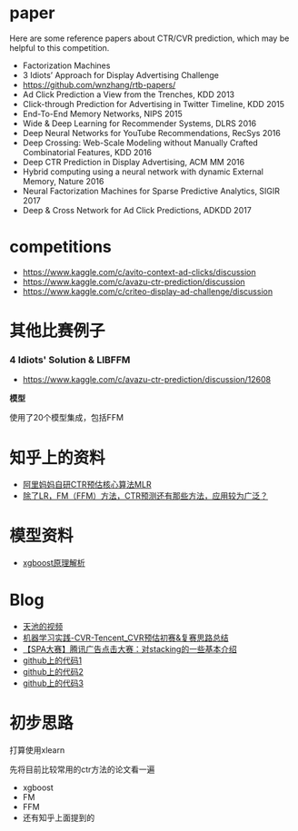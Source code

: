 # paper

Here are some reference papers about CTR/CVR prediction, which may be helpful to this competition.

- Factorization Machines
- 3 Idiots’ Approach for Display Advertising Challenge
- https://github.com/wnzhang/rtb-papers/
- Ad Click Prediction a View from the Trenches, KDD 2013
- Click-through Prediction for Advertising in Twitter Timeline, KDD 2015
- End-To-End Memory Networks, NIPS 2015
- Wide & Deep Learning for Recommender Systems, DLRS 2016
- Deep Neural Networks for YouTube Recommendations, RecSys 2016
- Deep Crossing: Web-Scale Modeling without Manually Crafted Combinatorial Features, KDD 2016
- Deep CTR Prediction in Display Advertising, ACM MM 2016
- Hybrid computing using a neural network with dynamic External Memory, Nature 2016
- Neural Factorization Machines for Sparse Predictive Analytics, SIGIR 2017
- Deep & Cross Network for Ad Click Predictions, ADKDD 2017

# competitions

- https://www.kaggle.com/c/avito-context-ad-clicks/discussion
- https://www.kaggle.com/c/avazu-ctr-prediction/discussion
- https://www.kaggle.com/c/criteo-display-ad-challenge/discussion


# 其他比赛例子

### 4 Idiots' Solution & LIBFFM

- https://www.kaggle.com/c/avazu-ctr-prediction/discussion/12608

**模型**

使用了20个模型集成，包括FFM

# 知乎上的资料

- [阿里妈妈自研CTR预估核心算法MLR](https://mp.weixin.qq.com/s?__biz=MzIzOTU0NTQ0MA==&mid=2247485097&idx=1&sn=6dbc197e67e8a2ba3ee78786b13d894d&chksm=e9293ba6de5eb2b05ebb7646ae643fd5748f28f2dde6f27342a8b01e1c25aafe21f8d6b5539f&mpshare=1&scene=1&srcid=0615A6kZOMNKU2AV8SlkYaBc#rd)
- [除了LR，FM（FFM）方法，CTR预测还有那些方法，应用较为广泛？](https://www.zhihu.com/question/56204961)


# 模型资料

- [xgboost原理解析](http://djjowfy.com/2017/08/01/XGBoost%E7%9A%84%E5%8E%9F%E7%90%86/)


# Blog

- [天池的视频](https://tianchi.aliyun.com/video.htm?spm=5176.100258.100258.3.1O7LLR)
- [机器学习实践-CVR-Tencent_CVR预估初赛&复赛思路总结](https://jiayi797.github.io/2017/06/07/%E6%9C%BA%E5%99%A8%E5%AD%A6%E4%B9%A0%E5%AE%9E%E8%B7%B5-CVR-Tencent_CVR%E9%A2%84%E4%BC%B0%E5%88%9D%E8%B5%9B&%E5%A4%8D%E8%B5%9B%E6%80%9D%E8%B7%AF%E6%80%BB%E7%BB%93/)
- [【SPA大赛】腾讯广告点击大赛：对stacking的一些基本介绍
](https://cloud.tencent.com/developer/article/1005304)
- [github上的代码1](https://github.com/amuier/IJCAI-18-Adver-prediction)
- [github上的代码2](https://github.com/SandraShu/Ctr)
- [github上的代码3](https://github.com/KStephenyang/IJCAI2018_pCVR)


# 初步思路

打算使用xlearn

先将目前比较常用的ctr方法的论文看一遍

- xgboost
- FM
- FFM
- 还有知乎上面提到的
